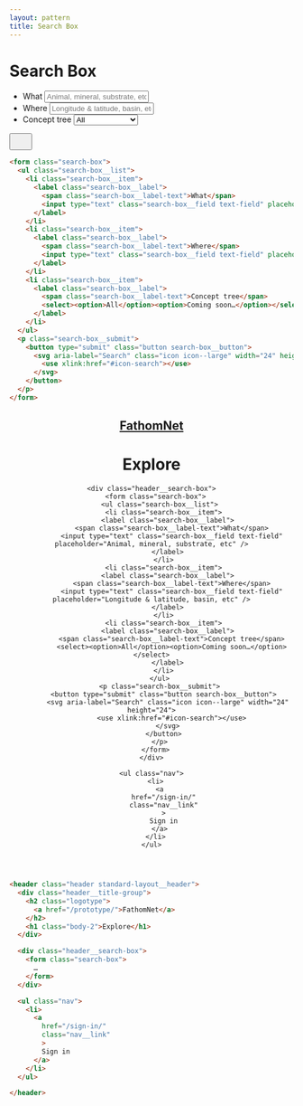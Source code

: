 ```yaml
---
layout: pattern
title: Search Box
---
```


<h1>Search Box</h1>

<div class="components-preview">
  <form class="search-box">
    <ul class="search-box__list">
      <li class="search-box__item">
        <label class="search-box__label">
          <span class="search-box__label-text">What</span>
          <input type="text" class="search-box__field text-field" placeholder="Animal, mineral, substrate, etc" />
        </label>
      </li>
      <li class="search-box__item">
        <label class="search-box__label">
          <span class="search-box__label-text">Where</span>
          <input type="text" class="search-box__field text-field" placeholder="Longitude & latitude, basin, etc" />
        </label>
      </li>
      <li class="search-box__item">
        <label class="search-box__label">
          <span class="search-box__label-text">Concept tree</span>
          <select><option>All</option><option>Coming soon…</option></select>
        </label>
      </li>
    </ul>
    <p class="search-box__submit">
      <button type="submit" class="button search-box__button">
        <svg aria-label="Search" class="icon icon--large" width="24" height="24">
          <use xlink:href="#icon-search"></use>
        </svg>
      </button>
    </p>
  </form>
</div>

<div class="components-code" markdown="1">

```html
<form class="search-box">
  <ul class="search-box__list">
    <li class="search-box__item">
      <label class="search-box__label">
        <span class="search-box__label-text">What</span>
        <input type="text" class="search-box__field text-field" placeholder="Animal, mineral, substrate, etc" />
      </label>
    </li>
    <li class="search-box__item">
      <label class="search-box__label">
        <span class="search-box__label-text">Where</span>
        <input type="text" class="search-box__field text-field" placeholder="Longitude & latitude, basin, etc" />
      </label>
    </li>
    <li class="search-box__item">
      <label class="search-box__label">
        <span class="search-box__label-text">Concept tree</span>
        <select><option>All</option><option>Coming soon…</option></select>
      </label>
    </li>
  </ul>
  <p class="search-box__submit">
    <button type="submit" class="button search-box__button">
      <svg aria-label="Search" class="icon icon--large" width="24" height="24">
        <use xlink:href="#icon-search"></use>
      </svg>
    </button>
  </p>
</form>
```

</div>





<div class="components-preview">
  <header class="header standard-layout__header">
    <div class="header__title-group">
      <h2 class="logotype">
        <a href="/prototype/">FathomNet</a>
      </h2>
      <h1 class="body-2">Explore</h1>
    </div>

    <div class="header__search-box">
      <form class="search-box">
        <ul class="search-box__list">
          <li class="search-box__item">
            <label class="search-box__label">
              <span class="search-box__label-text">What</span>
              <input type="text" class="search-box__field text-field" placeholder="Animal, mineral, substrate, etc" />
            </label>
          </li>
          <li class="search-box__item">
            <label class="search-box__label">
              <span class="search-box__label-text">Where</span>
              <input type="text" class="search-box__field text-field" placeholder="Longitude & latitude, basin, etc" />
            </label>
          </li>
          <li class="search-box__item">
            <label class="search-box__label">
              <span class="search-box__label-text">Concept tree</span>
              <select><option>All</option><option>Coming soon…</option></select>
            </label>
          </li>
        </ul>
        <p class="search-box__submit">
          <button type="submit" class="button search-box__button">
            <svg aria-label="Search" class="icon icon--large" width="24" height="24">
              <use xlink:href="#icon-search"></use>
            </svg>
          </button>
        </p>
      </form>
    </div>

    <ul class="nav">
      <li>
        <a
          href="/sign-in/"
          class="nav__link"
          >
          Sign in
        </a>
      </li>
    </ul>

  </header>
</div>

<div class="components-code" markdown="1">

```html
<header class="header standard-layout__header">
  <div class="header__title-group">
    <h2 class="logotype">
      <a href="/prototype/">FathomNet</a>
    </h2>
    <h1 class="body-2">Explore</h1>
  </div>

  <div class="header__search-box">
    <form class="search-box">
      …
    </form>
  </div>

  <ul class="nav">
    <li>
      <a
        href="/sign-in/"
        class="nav__link"
        >
        Sign in
      </a>
    </li>
  </ul>

</header>
```

</div>

